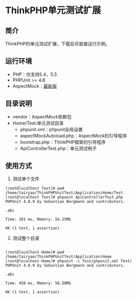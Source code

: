 # ThinkPHP单元测试扩展

## 简介
ThinkPHP的单元测试扩展，下载后可直接运行示例。

## 运行环境
* PHP：仅支持5.4，5.5
* PHPUnit >= 4.8
* AspectMock：[最新版](https://github.com/Codeception/AspectMock)

## 目录说明
* vendor：AspectMock依赖包
* Home/Test:单元测试目录
	* phpunit.xml：phpunit全局设置
	* aspectMockAutoload.php：AspectMock的引导程序
	* bootstrap.php：ThinkPHP框架的引导程序
	* ApiControllerTest.php：单元测试例子

## 使用方式
1. 测试单个文件
```
[root@localhost Test]# pwd
/home/tairyao/ThinkPHPUnitTest/Application/Home/Test
[root@localhost Test]# phpunit ApiControllerTest.php
PHPUnit 4.8.9 by Sebastian Bergmann and contributors.

.abc

Time: 381 ms, Memory: 56.25Mb

OK (1 test, 1 assertion)
```

2. 测试整个目录
<pre><code>
[root@localhost Home]# pwd
/home/tairyao/ThinkPHPUnitTest/Application/Home
[root@localhost Home]# phpunit -c Test/phpunit.xml Test/
PHPUnit 4.8.9 by Sebastian Bergmann and contributors.

.abc

Time: 458 ms, Memory: 56.50Mb

OK (1 test, 1 assertion)
</code></pre>
